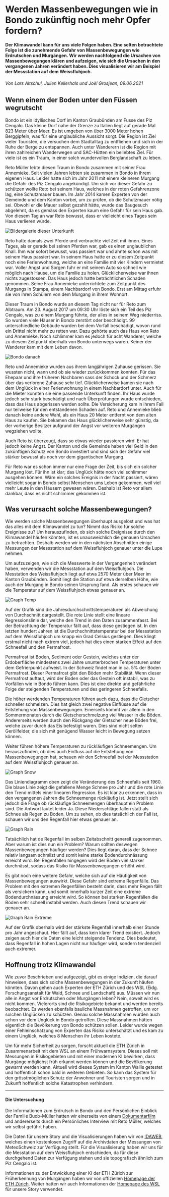 # **Werden Massenbewegungen wie in Bondo zukünftig noch mehr Opfer fordern?**

**Der Klimawandel kann für uns viele Folgen haben. Eine selten betrachtete Folge ist die zunehmende Gefahr von Massenbewegungen wie Erdrutschen und Murgängen. Wir werden nachfolgend die Ursachen von Massenbewegungen klären und aufzeigen, wie sich die Ursachen in den vergangenen Jahren verändert haben. Dies visualisieren wir am Beispiel der Messstation auf dem Weissfluhjoch.**

###### Von Lars Altschul, Julien Kellerhals und Joël Grosjean, 09.06.2021

## Wenn einem der Boden unter den Füssen wegrutscht

Bondo ist ein idyllisches Dorf im Kanton Graubünden am Fusse des Piz Cengalo. Das kleine Dorf nahe der Grenze zu Italien liegt auf gerade Mal 823 Meter über Meer. Es ist umgeben von über 3000 Meter hohen Berggipfeln, was für eine unglaubliche Aussicht sorgt. Die Region ist Ziel vieler Touristen, die versuchen dem Stadtalltag zu entfliehen und sich in der Ruhe der Berge zu entspannen. Auch unter Wanderern ist die Region mit ihren zahlreichen Wanderwegen und SAC-Hütten ein beliebtes Ziel. Für viele ist es ein Traum, in einer solch wundervollen Berglandschaft zu leben.

Reto Müller lebte diesen Traum in Bondo zusammen mit seiner Frau Annemieke. Seit vielen Jahren lebten sie zusammen in Bondo in ihrem eigenen Haus. Leider hatte sich im Jahr 2011 mit einem kleineren Murgang die Gefahr des Piz Cengalo angekündigt. Um sich vor dieser Gefahr zu schützen wollte Reto bei seinem Haus, welches in der roten Gefahrenzone lag, eine Schutzmauer bauen. Im Jahr 2014 kamen Experten von der Gemeinde und dem Kanton vorbei, um zu prüfen, ob die Schutzmauer nötig sei. Obwohl er die Mauer selbst gezahlt hätte, wurde das Baugesuch abgelehnt, da es gemäss den Experten kaum eine Gefahr für sein Haus gab. Von diesem Tag an war Reto bewusst, dass er vielleicht eines Tages sein Haus verlieren würde.

![Bildergalerie dieser Unterkunft](Aspose.Words.7e4dd78f-29ce-4fc7-a330-f26739f7a18e.001.jpeg)

Reto hatte damals zwei Pferde und verbrachte viel Zeit mit ihnen. Eines Tages, als er gerade bei seinen Pferden war, gab es einen unglaublichen Knall. Ihm war sofort bewusst, was passiert war und ahnte schon was mit seinem Haus passiert war. In seinem Haus hatte er zu diesem Zeitpunkt noch eine Ferienwohnung, welche an eine Familie mit vier Kindern vermietet war.
Voller Angst und Sorgen fuhr er mit seinem Auto so schnell wie möglich nach Hause, um die Familie zu holen. Glücklicherweise war ihnen nichts zugestossen. Das Haus jedoch hatte beträchtlichen Schaden genommen. Seine Frau Annemieke unterrichtete zum Zeitpunkt des Murgangs in Stampa, einem Nachbardorf von Bondo. Erst am Mittag erfuhr sie von ihren Schülern von dem Murgang in ihrem Wohnort.

Dieser Traum in Bondo wurde an diesem Tag nicht nur für Reto zum Albtraum. Am 23. August 2017 um 09:30 Uhr löste sich ein Teil des Piz Cengalo, was zu einem Murgang führte, der alles in seinem Weg niederriss. So wurden viele Häuser in Bondo zerstört oder beschädigt. 99 unterschiedliche Gebäude wurden bei dem Vorfall beschädigt, wovon rund ein Drittel nicht mehr zu retten war. Dazu gehörte auch das Haus von Reto und Annemieke. Noch schlimmer kam es jedoch für acht Wanderer, welche zu diesem Zeitpunkt oberhalb von Bondo unterwegs waren. Keiner der Wanderer kam mit dem Leben davon.

![Bondo danach](Aspose.Words.7e4dd78f-29ce-4fc7-a330-f26739f7a18e.003.png)

Reto und Annemieke wurden aus ihrem langjährigen Zuhause gerissen. Sie wussten nicht, wann und ob sie wieder zurückkommen konnten. Für das Ehepaar und ihre früheren Nachbaren sass der Schock und der Schmerz über das verlorene Zuhause sehr tief. Glücklicherweise kamen sie nach dem Unglück in einer Ferienwohnung in einem Nachbardorf unter. Auch für die Mieter konnten sie eine passende Unterkunft finden. Ihr Haus wurde jedoch sehr stark beschädigt und nach Überprüfungen wurde entschieden, dass das Haus abgerissen werden sollte. Die Versicherung kam in ihrem Fall nur teilweise für den entstandenen Schaden auf. Reto und Annemieke blieb danach keine andere Wahl, als ein Haus 20 Meter entfernt von dem alten Haus zu kaufen. Sie bekamen das Haus glücklicherweise sehr günstig, da der vorherige Besitzer aufgrund der Angst vor weiteren Murgängen wegziehen wollte.

Auch Reto ist überzeugt, dass so etwas wieder passieren wird. Er hat jedoch keine Angst. Der Kanton und die Gemeinde haben viel Geld in den zukünftigen Schutz von Bondo investiert und sind sich der Gefahr viel stärker bewusst als noch vor dem gigantischen Murgang.

Für Reto war es schon immer nur eine Frage der Zeit, bis sich ein solcher Murgang löst. Für ihn ist klar; das Unglück hätte noch viel schlimmer ausgehen können. Wäre ein solches Ereignis in der Nacht passiert, wären vielleicht sogar in Bondo selbst Menschen ums Leben gekommen, weil viel mehr Leute in den Häusern gewesen wären. Deshalb ist Reto vor allem dankbar, dass es nicht schlimmer gekommen ist.

## Was verursacht solche Massenbewegungen?

Wie werden solche Massenbewegungen überhaupt ausgelöst und was hat das alles mit dem Klimawandel zu tun? Nimmt das Risiko für solche Ereignisse zu? Um herauszufinden, ob sich solche Ereignisse durch den Klimawandel häufen könnten, ist es unausweichlich die genauen Ursachen zu betrachten. Deshalb werden wir in den nächsten Abschnitten einige Messungen der Messstation auf dem Weissfluhjoch genauer unter die Lupe nehmen.

Um aufzuzeigen, wie sich die Messwerte in der Vergangenheit verändert haben, verwenden wir die Messstation auf dem Weissfluhjoch. Die Messtation des Weissfluhjoch liegt auf etwa 2570 Meter über Meer im Kanton Graubünden. Somit liegt die Station auf etwa derselben Höhe, wie auch der Murgang in Bondo seinen Ursprung fand. Als erstes schauen wir die Temperatur auf dem Weissfluhjoch etwas genauer an.

![Graph Temp](Aspose.Words.7e4dd78f-29ce-4fc7-a330-f26739f7a18e.002.png)

Auf der Grafik sind die Jahresdurchschnittstemperaturen als Abweichung von Durchschnitt dargestellt. Die rote Linie stellt eine lineare Regressionslinie dar, welche den Trend in den Daten zusammenfasst. Bei der Betrachtung der Temperatur fällt auf, dass diese gestiegen ist. In den letzten hundert Jahren ist die Durchschnittstemperatur bei der Messstation auf dem Weissfluhjoch um knapp ein Grad Celsius gestiegen. Dies klingt erstmal nicht nach extrem viel, jedoch hat dies einen starken Effekt auf den Schneefall und den Permafrost.

Permafrost ist Boden, Sediment oder Gestein, welches unter der Erdoberfläche mindestens zwei Jahre ununterbrochen Temperaturen unter dem Gefrierpunkt aufweist. In der Schweiz findet man in ca. 5% der Böden Permafrost. Dieser Permafrost gibt den Böden mehr Stabilität. Wenn dieser Permafrost auftaut, wird der Boden oder das Gestein oft instabil, was zu Vorfällen wie in Bondo führen kann. Dies ist eine direkte und gefährliche Folge der steigenden Temperaturen und des geringeren Schneefalls.

Die höher werdenden Temperaturen führen auch dazu, dass die Gletscher schneller schmelzen. Dies hat gleich zwei negative Einflüsse auf die Entstehung von Massenbewegungen. Einerseits kommt vor allem in den Sommermonaten durch die Gletscherschmelzung viel Wasser in die Böden. Andererseits werden durch den Rückgang der Gletscher neue Böden frei, welche zuvor durch das Eis befestigt waren. Dies sind nicht selten Geröllfelder, die sich mit genügend Wasser leicht in Bewegung setzen können.

Weiter führen höhere Temperaturen zu rückläufigen Schneemengen. Um herauszufinden, ob dies auch Einfluss auf die Entstehung von Massenbewegungen hat, schauen wir den Schneefall bei der Messstation auf dem Weissfluhjoch genauer an.

![Graph Snow](Aspose.Words.7e4dd78f-29ce-4fc7-a330-f26739f7a18e.003.png)

Das Liniendiagramm oben zeigt die Veränderung des Schneefalls seit 1960. Die blaue Linie zeigt die gefallene Menge Schnee pro Jahr und die rote Linie den Trend mittels einer linearen Regression. Es ist klar zu erkennen, dass in den vergangenen Jahren die Schneemenge rückläufig ist. Jetzt stellt sich jedoch die Frage ob rückläufige Schneemengen überhaupt ein Problem sind. Die Antwort lautet leider Ja. Diese Niederschläge fallen statt als Schnee als Regen zu Boden. Um zu sehen, ob dies tatsächlich der Fall ist, schauen wir uns den Regenfall hier etwas genauer an.

![Graph Rain](Aspose.Words.7e4dd78f-29ce-4fc7-a330-f26739f7a18e.003.png)

Tatsächlich hat de Regenfall im selben Zeitabschnitt generell zugenommen. Aber warum ist dies nun ein Problem? Warum sollten deswegen Massenbewegungen häufiger werden? Dies liegt daran, dass der Schnee relativ langsam schmilzt und somit keine starke Bodendurchnässung erreicht wird. Bei Regenfällen hingegen wird der Boden viel stärker durchnässt, sodass das Risiko für Massenbewegungen erhöht wird.

Es gibt noch eine weitere Gefahr, welche sich auf die Häufigkeit von Massenbewegungen auswirkt. Diese Gefahr sind extreme Regenfälle. Das Problem mit den extremen Regenfällen besteht darin, dass mehr Regen fällt als versickern kann, und somit innerhalb kurzer Zeit eine extreme Bodendurchnässung erreicht wird. So können bei starken Regenfällen die Böden sehr schnell instabil werden. Auch diesen Trend schauen wir genauer an.

![Graph Rain Extreme](Aspose.Words.7e4dd78f-29ce-4fc7-a330-f26739f7a18e.004.png)

Auf der Grafik oberhalb wird der stärkste Regenfall innerhalb einer Stunde pro Jahr angeschaut. Hier fällt auf, dass kein klarer Trend existiert. Jedoch zeigen auch hier die Daten eine leicht steigende Tendenz. Dies bedeutet, dass Regenfall in hohen Lagen nicht nur häufiger wird, sondern tendenziell auch extremer.

## Hoffnung trotz Klimawandel

Wie zuvor Beschrieben und aufgezeigt, gibt es einige Indizien, die darauf hinweisen, dass sich solche Massenbewegungen in der Zukunft häufen könnten. Davon gehen auch Experten der ETH Zürich und des WSL (Eidg. Forschungsanstalt für Wald, Schnee und Landschaft) aus.
Müssen wir nun alle in Angst vor Erdrutschen oder Murgängen leben? Nein, soweit wird es nicht kommen. Vielerorts sind die Risikogebiete bekannt und werden bereits beobachtet. Es werden ebenfalls bauliche Massnahmen getroffen, um vor solchen Unglücken zu schützen. Genau solche Massnahmen wurden auch schon vor dem Unglück in Bondo getroffen. Diese Massnahmen hätten eigentlich die Bevölkerung von Bondo schützen sollen. Leider wurde wegen einer Fehleinschätzung von Experten das Risiko unterschätzt und es kam zu einem Unglück, welches 8 Menschen ihr Leben kostete.

Um für mehr Sicherheit zu sorgen, forscht aktuell die ETH Zürich in Zusammenarbeit mit dem WSL an einem Frühwarnsystem. Dieses soll mit Messungen in Risikogebieten und mit einer modernen KI bewirken, dass Murgänge möglichst früh erkannt werden können und die Bevölkerung gewarnt werden kann. Aktuell wird dieses System im Kanton Wallis getestet und hoffentlich schon bald in weiteren Gebieten. So kann das System für den grösstmöglichen Schutz der Anwohner und Touristen sorgen und in Zukunft hoffentlich solche Katastrophen verhindern.

---

#### Die Untersuchung

Die Informationen zum Erdrutsch in Bondo und den Persönlichen Einblick der Familie Buob-Müller hatten wir einerseits von einem [Dokumentarfilm](<https://www.youtube.com/watch?v=nEcAy8yzEX0&t=147s>) und andererseits durch ein Persönliches Interview mit Reto Müller, welches wir selbst geführt haben.

Die Daten für unsere Story und die Visualisierungen haben wir von [IDAWEB](<https://gate.meteoswiss.ch/idaweb/login.do;idaweb=1Irr9y2rzur_-anW7Be9xu1cfUi06DGFofkR5AICPuJ-6kblfV8G!1808625866>), welches einen kostenlosen Zugriff auf die Archivdaten der Messungen von MeteoSchweiz zur Verfügung stellt. Für die Visualisierung haben wir uns für die Messtation auf dem Weissfluhjoch entschieden, da für diese durchgehend Daten zur Verfügung stehen und sie topografisch ähnlich zum Piz Cengalo ist.

Informationen zu der Entwicklung einer KI der ETH Zürich zur Früherkennung von Murgängen haben wir von offiziellen [Homepage der ETH Zürich](<https://ethz.ch/de/news-und-veranstaltungen/eth-news/news/2021/03/ki-warnt-vor-murgaengen.html>). Weiter hatten wir auch Informationen der [Homepage des WSL](<https://www.wsl.ch/de/naturgefahren/murgang-und-geschiebe.html>) für unsere Story verwendet.
